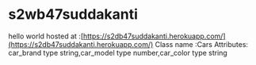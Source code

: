 # s2wb47suddakanti
hello world
hosted at :[https://s2db47suddakanti.herokuapp.com/](https://s2db47suddakanti.herokuapp.com/)
Class name :Cars  Attributes: car_brand type string,car_model type number,car_color type string
